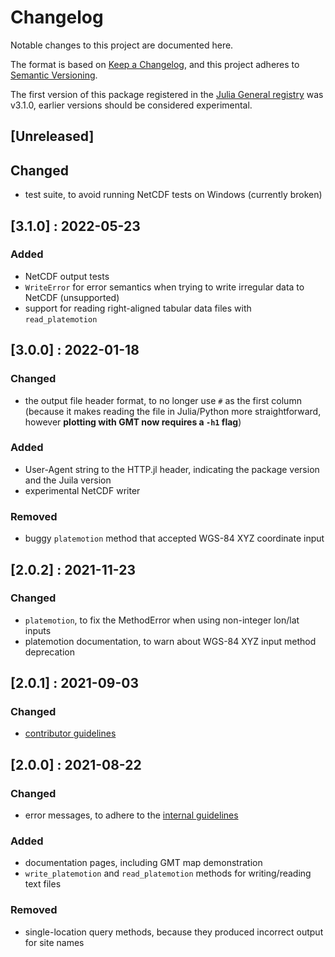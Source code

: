 # Changelog

Notable changes to this project are documented here.

The format is based on [Keep a Changelog](https://keepachangelog.com/en/1.0.0/),
and this project adheres to [Semantic Versioning](https://semver.org/spec/v2.0.0.html).

The first version of this package registered in the [Julia General registry](https://github.com/JuliaRegistries/General) was v3.1.0, earlier versions should be considered experimental.

## [Unreleased]

## Changed
- test suite, to avoid running NetCDF tests on Windows (currently broken)

## [3.1.0] : 2022-05-23

### Added
- NetCDF output tests
- `WriteError` for error semantics when trying to write irregular data to NetCDF (unsupported)
- support for reading right-aligned tabular data files with `read_platemotion`

## [3.0.0] : 2022-01-18

### Changed
- the output file header format, to no longer use `#` as the first column (because it makes reading the file in Julia/Python more straightforward, however **plotting with GMT now requires a `-h1` flag**)

### Added
- User-Agent string to the HTTP.jl header, indicating the package version and the Juila version
- experimental NetCDF writer

### Removed

- buggy `platemotion` method that accepted WGS-84 XYZ coordinate input

## [2.0.2] : 2021-11-23

### Changed
- `platemotion`, to fix the MethodError when using non-integer lon/lat inputs
- platemotion documentation, to warn about WGS-84 XYZ input method deprecation

## [2.0.1] : 2021-09-03

### Changed
- [contributor guidelines](../../CONTRIBUTING.md)

## [2.0.0] : 2021-08-22

### Changed
- error messages, to adhere to the [internal guidelines](../../CONTRIBUTING.md)

### Added
- documentation pages, including GMT map demonstration
- `write_platemotion` and `read_platemotion` methods for writing/reading text files

### Removed
- single-location query methods, because they produced incorrect output for site names

